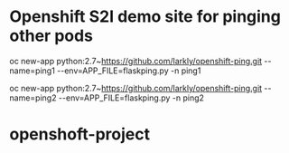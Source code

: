 # Openshift S2I demo site for pinging other pods


oc new-app python:2.7~https://github.com/larkly/openshift-ping.git --name=ping1 --env=APP_FILE=flaskping.py -n ping1

oc new-app python:2.7~https://github.com/larkly/openshift-ping.git --name=ping2 --env=APP_FILE=flaskping.py -n ping2
# openshoft-project
